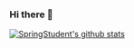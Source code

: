 ### Hi there 👋

[![SpringStudent's github stats](https://github-readme-stats.vercel.app/api?username=SpringStudent)](https://github.com/anuraghazra/github-readme-stats)
